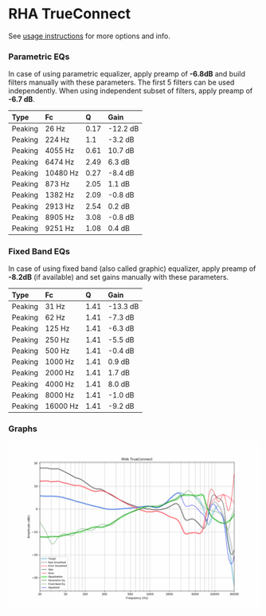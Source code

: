# RHA TrueConnect
See [usage instructions](https://github.com/jaakkopasanen/AutoEq#usage) for more options and info.

### Parametric EQs
In case of using parametric equalizer, apply preamp of **-6.8dB** and build filters manually
with these parameters. The first 5 filters can be used independently.
When using independent subset of filters, apply preamp of **-6.7 dB**.

| Type    | Fc       |    Q | Gain     |
|:--------|:---------|:-----|:---------|
| Peaking | 26 Hz    | 0.17 | -12.2 dB |
| Peaking | 224 Hz   | 1.1  | -3.2 dB  |
| Peaking | 4055 Hz  | 0.61 | 10.7 dB  |
| Peaking | 6474 Hz  | 2.49 | 6.3 dB   |
| Peaking | 10480 Hz | 0.27 | -8.4 dB  |
| Peaking | 873 Hz   | 2.05 | 1.1 dB   |
| Peaking | 1382 Hz  | 2.09 | -0.8 dB  |
| Peaking | 2913 Hz  | 2.54 | 0.2 dB   |
| Peaking | 8905 Hz  | 3.08 | -0.8 dB  |
| Peaking | 9251 Hz  | 1.08 | 0.4 dB   |

### Fixed Band EQs
In case of using fixed band (also called graphic) equalizer, apply preamp of **-8.2dB**
(if available) and set gains manually with these parameters.

| Type    | Fc       |    Q | Gain     |
|:--------|:---------|:-----|:---------|
| Peaking | 31 Hz    | 1.41 | -13.3 dB |
| Peaking | 62 Hz    | 1.41 | -7.3 dB  |
| Peaking | 125 Hz   | 1.41 | -6.3 dB  |
| Peaking | 250 Hz   | 1.41 | -5.5 dB  |
| Peaking | 500 Hz   | 1.41 | -0.4 dB  |
| Peaking | 1000 Hz  | 1.41 | 0.9 dB   |
| Peaking | 2000 Hz  | 1.41 | 1.7 dB   |
| Peaking | 4000 Hz  | 1.41 | 8.0 dB   |
| Peaking | 8000 Hz  | 1.41 | -1.0 dB  |
| Peaking | 16000 Hz | 1.41 | -9.2 dB  |

### Graphs
![](./RHA%20TrueConnect.png)